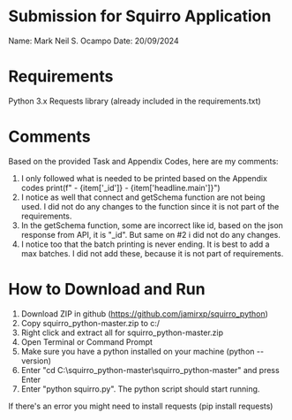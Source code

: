 # Submission for Squirro Application
Name: Mark Neil S. Ocampo
Date: 20/09/2024

# Requirements
Python 3.x
Requests library (already included in the requirements.txt)

# Comments
Based on the provided Task and Appendix Codes, here are my comments:
1. I only followed what is needed to be printed based on the Appendix codes
print(f" - {item['_id']} - {item['headline.main']}")
2. I notice as well that connect and getSchema function are not being used. I did not do any changes to the function since it is not part of the requirements.
3. In the getSchema function, some are incorrect like id, based on the json response from API, it is "_id". But same on #2 i did not do any changes.
4. I notice too that the batch printing is never ending. It is best to add a max batches. I did not add these, because it is not part of requirements.

# How to Download and Run

1. Download ZIP in github (https://github.com/jamirxp/squirro_python)
2. Copy squirro_python-master.zip to c:/
3. Right click and extract all for squirro_python-master.zip
4. Open Terminal or Command Prompt
5. Make sure you have a python installed on your machine (python --version)
6. Enter "cd C:\squirro_python-master\squirro_python-master" and press Enter
7. Enter "python squirro.py". The python script should start running. 

If there's an error you might need to install requests (pip install requests)